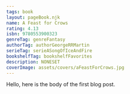 ```yaml
---
tags: book
layout: pageBook.njk
name: A Feast for Crows
rating: 4.13
isbn: 9780553900323
genreTag: genreFantasy
authorTag: authorGeorgeRRMartin
serieTag: serieASongOfIceAndFire
bookshelfTag: bookshelfFavorites
description: NONESET
coverImage: assets/covers/aFeastForCrows.jpg
---
```


Hello, here is the body of the first blog post.